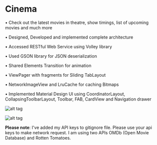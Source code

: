 ﻿# Cinema

• Check out the latest movies in theatre, show timings, list of upcoming movies and much more

• Designed, Developed and implemented complete architecture

• Accessed RESTful Web Service using Volley library

• Used GSON library for JSON deserialization

• Shared Elements Transition for animation

• ViewPager with fragments for Sliding TabLayout

• NetworkImageView and LruCache for caching Bitmaps

• Implemented Material Design UI using CoordinatorLayout, CollapsingToolbarLayout, Toolbar, FAB, CardView and Navigation drawer

![alt tag](https://cloud.githubusercontent.com/assets/10542452/14227840/f00ba708-f8d3-11e5-8642-7221ec5f58db.png)

![alt tag](https://cloud.githubusercontent.com/assets/10542452/14227853/576f98be-f8d4-11e5-9536-f0123c3b742d.png)

**Please note**: I've added my API keys to gitignore file. Please use your api keys to make network request. I am using two APIs OMDb (Open Movie Database) and Rotten Tomatoes.
